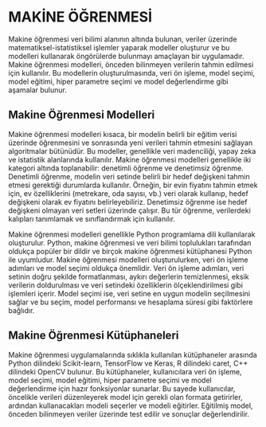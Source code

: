 # MAKİNE ÖĞRENMESİ

Makine öğrenmesi veri bilimi alanının altında bulunan, veriler üzerinde matematiksel-istatistiksel işlemler yaparak modeller oluşturur ve bu modelleri kullanarak öngörülerde bulunmayı amaçlayan bir uygulamadır. Makine öğrenmesi modelleri, önceden bilinmeyen verilerin tahmin edilmesi için kullanılır. Bu modellerin oluşturulmasında, veri ön işleme, model seçimi, model eğitimi, hiper parametre seçimi ve model değerlendirme gibi aşamalar bulunur.


## Makine Öğrenmesi Modelleri

Makine öğrenmesi modelleri kısaca, bir modelin belirli bir eğitim verisi üzerinde öğrenmesini ve sonrasında yeni verileri tahmin etmesini sağlayan algoritmalar bütünüdür. Bu modeller, genellikle veri madenciliği, yapay zeka ve istatistik alanlarında kullanılır. Makine öğrenmesi modelleri genellikle iki kategori altında toplanabilir: denetimli öğrenme ve denetimsiz öğrenme. Denetimli öğrenme, modelin veri setinde belirli bir hedef değişkeni tahmin etmesi gerektiği durumlarda kullanılır. Örneğin, bir evin fiyatını tahmin etmek için, ev özelliklerini (metrekare, oda sayısı, vb.) veri olarak kullanıp, hedef değişkeni olarak ev fiyatını belirleyebiliriz. Denetimsiz öğrenme ise hedef değişkeni olmayan veri setleri üzerinde çalışır. Bu tür öğrenme, verilerdeki kalıpları tanımlamak ve sınıflandırmak için kullanılır.

Makine öğrenmesi modelleri genellikle Python programlama dili kullanılarak oluşturulur. Python, makine öğrenmesi ve veri bilimi toplulukları tarafından oldukça popüler bir dildir ve birçok makine öğrenmesi kütüphanesi Python ile uyumludur. Makine öğrenmesi modelleri oluşturulurken, veri ön işleme adımları ve model seçimi oldukça önemlidir. Veri ön işleme adımları, veri setinin doğru şekilde formatlanması, aykırı değerlerin temizlenmesi, eksik verilerin doldurulması ve veri setindeki özelliklerin ölçeklendirilmesi gibi işlemleri içerir. Model seçimi ise, veri setine en uygun modelin seçilmesini sağlar ve bu seçim, model performansı ve hesaplama süresi gibi faktörlere bağlıdır.

## Makine Öğrenmesi Kütüphaneleri

Makine öğrenmesi uygulamalarında sıklıkla kullanılan kütüphaneler arasında Python dilindeki Scikit-learn, TensorFlow ve Keras, R dilindeki caret, C++ dilindeki OpenCV bulunur. Bu kütüphaneler, kullanıcılara veri ön işleme, model seçimi, model eğitimi, hiper parametre seçimi ve model değerlendirme için hazır fonksiyonlar sunarlar. Bu sayede kullanıcılar, öncelikle verileri düzenleyerek model için gerekli olan formata getirirler, ardından kullanacakları modeli seçerler ve modeli eğitirler. Eğitilmiş model, önceden bilinmeyen veriler üzerinde test edilir ve sonuçlar değerlendirilir.